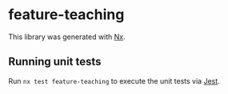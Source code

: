 # feature-teaching

This library was generated with [Nx](https://nx.dev).

## Running unit tests

Run `nx test feature-teaching` to execute the unit tests via [Jest](https://jestjs.io).
